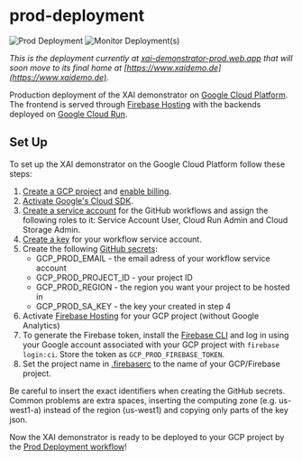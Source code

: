 # prod-deployment
![Prod Deployment](https://github.com/XAI-Demonstrator/xai-demonstrator/workflows/Prod%20Deployment/badge.svg)
![Monitor Deployment(s)](https://github.com/XAI-Demonstrator/template-service/workflows/Monitor%20Deployment(s)/badge.svg)

_This is the deployment currently at [xai-demonstrator-prod.web.app](http://xai-demonstrator-prod.web.app/) 
that will soon move to its final home at [https://www.xaidemo.de](https://www.xaidemo.de)._

Production deployment of the XAI demonstrator on [Google Cloud Platform](https://cloud.google.com).
The frontend is served through [Firebase Hosting](https://firebase.google.com/docs/hosting/)
with the backends deployed on [Google Cloud Run](https://cloud.google.com/run/).

## Set Up
To set up the XAI demonstrator on the Google Cloud Platform follow these steps:
1. [Create a GCP project](https://cloud.google.com/resource-manager/docs/creating-managing-projects?hl=en) and [enable billing](https://cloud.google.com/billing/docs/how-to/modify-project?hl=en).
2. [Activate Google's Cloud SDK](https://cloud.google.com/sdk/docs/authorizing?hl=en).
3. [Create a service account](https://cloud.google.com/iam/docs/creating-managing-service-accounts?hl=en) for the GitHub workflows and assign the following roles to it: Service Account User, Cloud Run Admin and Cloud Storage Admin.
4. [Create a key](https://cloud.google.com/iam/docs/creating-managing-service-account-keys?hl=en) for your workflow service account.
5. Create the following [GitHub secrets](https://docs.github.com/en/actions/reference/encrypted-secrets): 
     - GCP_PROD_EMAIL - the email adress of your workflow service account
     - GCP_PROD_PROJECT_ID - your project ID
     - GCP_PROD_REGION - the region you want your project to be hosted in
     - GCP_PROD_SA_KEY - the key your created in step 4
6. Activate [Firebase Hosting](https://console.cloud.google.com/marketplace/details/google-cloud-platform/firebase-hosting) for your GCP project (without Google Analytics)
7. To generate the Firebase token, install the [Firebase CLI](https://firebase.google.com/docs/cli) and log in using your Google account associated with your GCP project with `firebase login:ci`. Store the token as `GCP_PROD_FIREBASE_TOKEN`.
8. Set the project name in [.firebaserc](./frontends/.firebaserc) to the name of your GCP/Firebase project.

Be careful to insert the exact identifiers when creating the GitHub secrets. Common problems are extra spaces, inserting the computing zone (e.g. us-west1-a) instead of the region (us-west1) and copying only parts of the key json.

Now the XAI demonstrator is ready to be deployed to your GCP project by the [Prod Deployment workflow](../../.github/workflows/prod-deployment.yml)!


